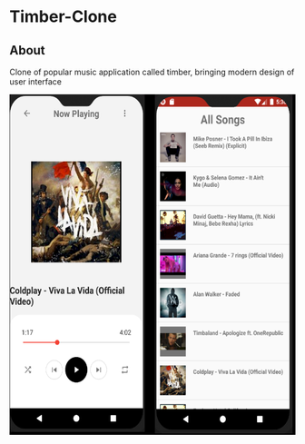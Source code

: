 # Timber-Clone

## About
Clone of popular music application called timber, bringing modern design of user interface

<img src = "app/src/main/res/drawable/example.png" height = 600>
